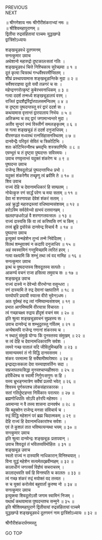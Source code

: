 PREVIOUS  
NEXT  
  
॥ श्रीगणेशाय नमः श्रीगौरीशंकराभ्यां नमः ॥  
॥ श्रीशिवमहापुराणम् ॥  
द्वितीया रुद्रसंहितायां पञ्चमः युद्धखण्डे  
द्वात्रिंशोऽध्यायः  
  
  
शङ्‌खचूडवधे दूतगमनम्  
सनत्कुमार उवाच  
अथेशानो महारुद्रो दुष्टकालःसतां ‌गतिः ।  
शङ्‌खचूडवधं चित्ते निश्चिकाय सुरेच्छया ॥ १ ॥  
दूतं कृत्वा चित्ररथं गन्धर्वेश्वरमीप्सितम् ।  
शीघ्रं प्रस्थापयामास शङ्‌खचूडान्तिके मुदा ॥ २ ॥  
सर्वेश्वराज्ञया दूतो ययौ तन्नगरं च सः ।  
महेन्द्रनगरोत्कृष्टं कुबेरभवनाधिकम् ॥ ३ ॥  
गत्वा ददर्श तन्मध्ये शङ्‌खचूडालयं वरम् ।  
राजितं द्वादशैर्द्वारैर्द्वारपालसमन्वितम् ॥ ४ ॥  
स दृष्ट्वा पुष्पदन्तस्तु वरं द्वारं ददर्श सः ।  
कथयामास वृत्तान्तं द्वारपालाय निर्भयः ॥ ५ ॥  
अतिक्रम्य च तद् द्वारं जगामाभ्यन्तरे मुदा ।  
अतीव सुन्दरं रम्यं विस्तीर्णं समलङ्‌कृतम् ॥ ६ ॥  
स गत्वा शङ्‌खचूडं तं ददर्श दनुजाधिपम् ।  
वीरमण्डल मध्यस्थं रत्नसिंहासनस्थितम् ॥ ७ ॥  
दानवेन्द्रैः परिवृतं सेवितं च त्रिकोटिभिः ।  
शतः कोटिभिरन्यैश्च भ्रमद्‌भिः शस्त्रपाणिभिः ॥ ८ ॥  
एवम्भूतं च तं दृष्ट्वा पुष्पदन्तः सविस्मयः ।  
उवाच रणवृत्तान्तं यदुक्तं शंकरेण च ॥ ९ ॥  
पुष्पदन्त उवाच  
राजेन्द्र शिवदूतोऽहं पुष्पदन्ताभिधः प्रभो ।  
यदुक्तं शंकरेणैव तच्छृणु त्वं ब्रवीमि ते ॥ १० ॥  
शिव उवाच  
राज्यं देहि च देवानामधिकारं हि साम्प्रतम् ।  
नोचेत्कुरु रणं सार्द्धं परेण च मया सताम् ॥ ११ ॥  
देवा मां शरणापन्ना देवेशं शंकरं सताम् ।  
अहं क्रुद्धो महारुद्रस्त्वां वधिष्याम्यसंशयम् ॥ १२ ॥  
हरोऽस्मि सर्वदेवेभ्यो ह्यभयं दत्तवानहम् ।  
खलदण्डधरोऽहं वै शरणागतवत्सलः ॥ १३ ॥  
राज्यं दास्यसि किं वा त्वं करिष्यसि रणं च किम् ।  
तत्त्वं ब्रूहि द्वयोरेकं दानवेन्द्र विचार्य वै ॥ १४ ॥  
पुष्पदन्त उवाच  
इत्युक्तं यन्महेशेन तुभ्यं तन्मे निवेदितम् ।  
वितथं शम्भुवाक्यं न कदापि दनुजाधिप ॥ १५ ॥  
अहं स्वस्वामिनं गन्तुमिच्छामि त्वरितं हरम् ।  
गत्वा वक्ष्यामि किं शम्भुं तथा त्वं वद मामिह ॥ १६ ॥  
सनत्कुमार उवाच  
इत्थं च पुष्पदन्तस्य शिवदूतस्य सत्पतेः ।  
आकर्ण्य वचनं राजा हसित्वा तमुवाच सः ॥ १७ ॥  
शङ्‌खचूड उवाच  
राज्यं दास्ये न देवेभ्यो वीरभोग्या वसुन्धरा ।  
रणं दास्यामि ते रुद्र देवानां पक्षपातिने ॥ १८ ॥  
यस्योपरि प्रयायी स्यात्स वीरो भुवेनऽधमः।  
अतः पूर्वमहं रुद्र त्वां गमिष्याम्यसंशयम् ॥ १९ ॥  
प्रभात आगमिष्यामि वीरयात्रा विचारतः ।  
त्वं गच्छाचक्ष्व रुद्राय हीदृशं वचनं मम ॥ २० ॥  
इति श्रुत्वा शङ्‌खचूडवचनं सुप्रहस्य सः ।  
उवाच दानवेन्द्रं स शम्भुदूतस्तु गर्वितम् ॥ २१ ॥  
अन्येषामपि राजेन्द्र गणानां शंकरस्य च ।  
न स्थातुं संमुखे योग्यः किं पुनस्तस्य संमुखम् ॥ २२ ॥  
स त्वं देहि च देवानामधिकाराणि सर्वशः ।  
त्वमरे गच्छ पातालं यदि जीवितुमिच्छसि ॥ २३ ॥  
सामान्यममरं तं नो विद्धि दानवसत्तम ।  
शंकरः परमात्मा हि सर्वेषामीश्वरेश्वरः ॥ २४ ॥  
इन्द्राद्याःसकला देवा यस्याज्ञावर्तिनः सदा ।  
सप्रजापतयःसिद्धा मुनयश्चाप्यहीश्वराः ॥ २५ ॥  
हरेर्विधेश्च स स्वामी निर्गुणःसगुणः स हि ।  
यस्य भ्रूभङ्‌गमात्रेण सर्वेषां प्रलयो भवेत् ॥ २६ ॥  
शिवस्य पूर्णरूपश्च लोकसंहारकारकः ।  
सतां गतिर्दुष्टहन्ता निर्विकारः परात्परः ॥ २७ ॥  
ब्रह्मणोधिपतिः सोऽपि हरेरपि महेश्वरः ।  
अवमान्या न वै तस्य शासना दानवर्षभ ॥ २८ ॥  
किं बहूक्तेन राजेन्द्र मनसा संविचार्य च ।  
रुद्रं विद्धि महेशानं परं ब्रह्म चिदात्मकम् ॥ २९ ॥  
देहि राज्यं हि देवानामधिकारांश्च सर्वशः ।  
एवं ते कुशलं तात भविष्यत्यन्यथा भयम् ॥ ३० ॥  
सन्त्कुमार उवाच  
इति श्रुत्वा दानवेन्द्रः शङ्‌खचूडः प्रतापवान् ।  
उवाच शिवदूतं तं भवितव्यविमोहितः ॥ ३१ ॥  
शङ्‌खचूड उवाच  
स्वतो राज्यं न दास्यामि नाधिकारान् विनिश्चयात् ।  
विना युद्धं महेशेन सत्यमेतद्‌ब्रवीम्यहम् ॥ ३२ ॥  
कालाधीनं जगत्सर्वं विज्ञेयं सचराचरम् ।  
कालाद्‌भवति सर्वं हि विनश्यति च कालतः ॥ ३३ ॥  
त्वं गच्छ शंकरं रुद्रं मयोक्तं वद तत्त्वत ।  
स च युक्तं करोत्वेवं बहुवार्तां कुरुष्व नो ॥ ३४ ॥  
सनत्कुमार उवाच  
इत्युक्त्वा शिवदूतोऽसौ जगाम स्वामिनं निजम् ।  
यथार्थं कथयामास पुष्पदन्तश्च सन्मुने ॥ ३५ ॥  
इति श्रीशिवमहापुराणे द्वितीयायां रुद्रसंहितायां पञ्चमे  
युद्धखण्डे शङ्‌खचूडवधे दूतगमनं नाम द्वात्रिंशोऽध्यायः ॥ ३२ ॥  
  
  
श्रीगौरीशंकरार्पणमस्तु  
  
GO TOP
